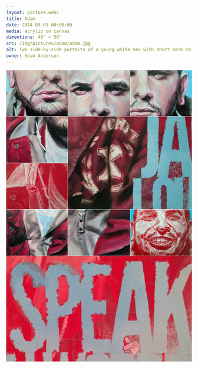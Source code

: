```yaml
---
layout: picture.webc
title: Adam
date: 2014-03-01 00:00:00
media: acrylic on canvas
dimentions: 40" × 56"
src: /img/pictures/adam/adam.jpg
alt: Two side-by-side portaits of a young white man with short dark hair, combed back. In both portraits he is wearing a jacked with a Straight Edge symbol. The text "Jackets speak louder than words is painted over the bottom right quarter of the image.
owner: Sean Anderson
---
```


<div style="display:grid; gap:1px; grid-template: auto / repeat(3, 1fr)">
  <img loading="lazy" decoding="async" alt="" src="/img/pictures/adam/adam-detail-01.jpg">
  <img loading="lazy" decoding="async" alt="" src="/img/pictures/adam/adam-detail-02.jpg">
  <img loading="lazy" decoding="async" alt="" src="/img/pictures/adam/adam-detail-03.jpg">
  <img loading="lazy" decoding="async" alt="" src="/img/pictures/adam/adam-detail-04.jpg">
  <img loading="lazy" decoding="async" alt="" style="grid-area: 2 / 2 / span 2 / span 2" src="/img/pictures/adam/adam-detail-06.jpg">
  <img loading="lazy" decoding="async" alt="" src="/img/pictures/adam/adam-detail-07.jpg">
  <img loading="lazy" decoding="async" alt="" src="/img/pictures/adam/adam-detail-05.jpg">
  <img loading="lazy" decoding="async" alt="" src="/img/pictures/adam/adam-detail-08.jpg">
  <img loading="lazy" decoding="async" alt="" src="/img/pictures/adam/adam-detail-09.jpg">
  <img loading="lazy" decoding="async" alt="" style="grid-area: 5 / 1 / span 1 / span 3" src="/img/pictures/adam/adam-detail-10.jpg">
</div>
